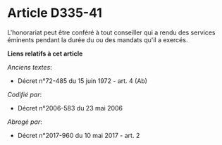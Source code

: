 # Article D335-41

L'honorariat peut être conféré à tout conseiller qui a rendu des services éminents pendant la durée du ou des mandats qu'il a
exercés.

**Liens relatifs à cet article**

_Anciens textes_:

  - Décret n°72-485 du 15 juin 1972 - art. 4 (Ab)

_Codifié par_:

  - Décret n°2006-583 du 23 mai 2006

_Abrogé par_:

  - Décret n°2017-960 du 10 mai 2017 - art. 2
